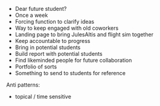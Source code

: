 -   Dear future student?
-   Once a week
-   Forcing function to clarify ideas
-   Way to keep engaged with old coworkers
-   Landing page to bring JulesAltis and flight sim together
-   Keep accountable to progress
-   Bring in potential students
-   Build report with potential students
-   Find likeminded people for future collaboration 
-   Portfolio of sorts 
- Something to send to students for reference

  

  

Anti patterns:

-   topical / time sensitive